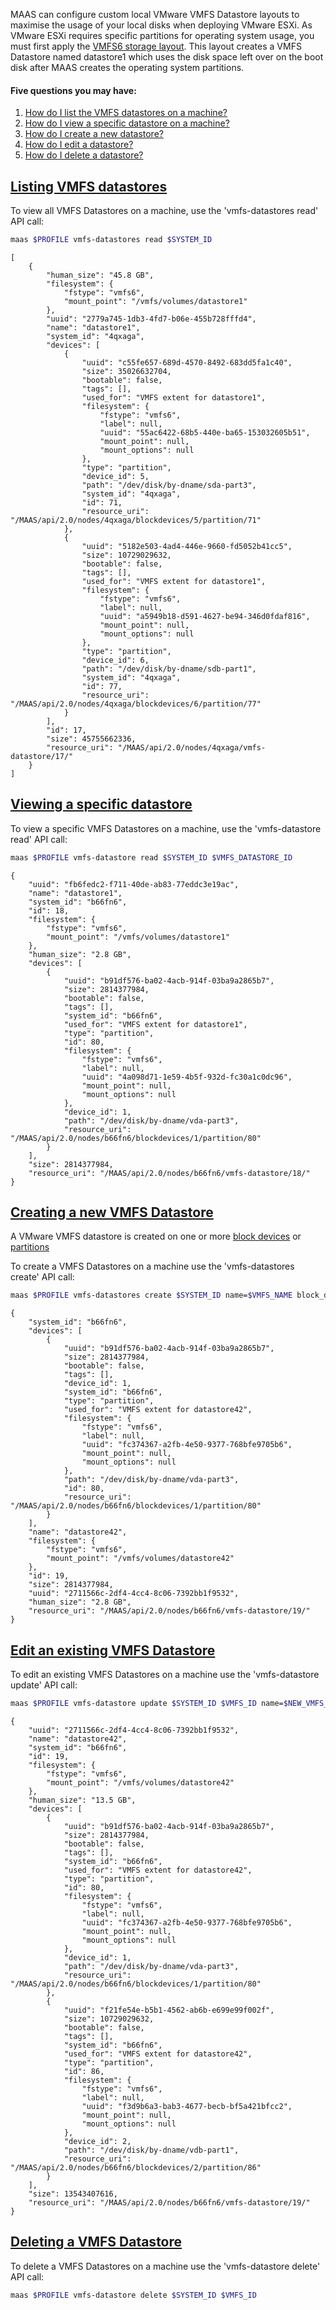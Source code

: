 <!-- deb-2-7-cli
 deb-2-7-cli -->

<!-- deb-2-7-ui
 deb-2-7-ui -->

<!-- deb-2-8-cli
 deb-2-8-cli -->

<!-- deb-2-8-ui
 deb-2-8-ui -->

<!-- deb-2-9-cli
 deb-2-9-cli -->


<!-- snap-2-7-cli
 snap-2-7-cli -->

<!-- snap-2-7-ui
 snap-2-7-ui -->

<!-- snap-2-8-cli
 snap-2-8-cli -->

<!-- snap-2-8-ui
 snap-2-8-ui -->

<!-- snap-2-9-cli
 snap-2-9-cli -->

<!-- snap-2-9-ui
 snap-2-9-ui -->

<!-- deb-2-7-cli
MAAS can configure custom local VMware VMFS Datastore layouts to maximise the usage of your local disks when deploying VMware ESXi. As VMware ESXi requires specific partitions for operating system usage, you must first apply the [VMFS6 storage layout](/t/storage/3108#heading--vmfs6-layout). This layout creates a VMFS Datastore named datastore1 which uses the disk space left over on the boot disk after MAAS creates the operating system partitions.
 deb-2-7-cli -->

<!-- deb-2-7-ui
MAAS can configure custom local VMware VMFS Datastore layouts to maximise the usage of your local disks when deploying VMware ESXi. As VMware ESXi requires specific partitions for operating system usage, you must first apply the [VMFS6 storage layout](/t/storage/3109#heading--vmfs6-layout). This layout creates a VMFS Datastore named datastore1 which uses the disk space left over on the boot disk after MAAS creates the operating system partitions.
 deb-2-7-ui -->

<!-- deb-2-8-cli
MAAS can configure custom local VMware VMFS Datastore layouts to maximise the usage of your local disks when deploying VMware ESXi. As VMware ESXi requires specific partitions for operating system usage, you must first apply the [VMFS6 storage layout](/t/storage/3110#heading--vmfs6-layout). This layout creates a VMFS Datastore named datastore1 which uses the disk space left over on the boot disk after MAAS creates the operating system partitions.
 deb-2-8-cli -->

<!-- deb-2-8-ui
MAAS can configure custom local VMware VMFS Datastore layouts to maximise the usage of your local disks when deploying VMware ESXi. As VMware ESXi requires specific partitions for operating system usage, you must first apply the [VMFS6 storage layout](/t/storage/3111#heading--vmfs6-layout). This layout creates a VMFS Datastore named datastore1 which uses the disk space left over on the boot disk after MAAS creates the operating system partitions.
 deb-2-8-ui -->

<!-- deb-2-9-cli
MAAS can configure custom local VMware VMFS Datastore layouts to maximise the usage of your local disks when deploying VMware ESXi. As VMware ESXi requires specific partitions for operating system usage, you must first apply the [VMFS6 storage layout](/t/storage/3112#heading--vmfs6-layout). This layout creates a VMFS Datastore named datastore1 which uses the disk space left over on the boot disk after MAAS creates the operating system partitions.
 deb-2-9-cli -->

MAAS can configure custom local VMware VMFS Datastore layouts to maximise the usage of your local disks when deploying VMware ESXi. As VMware ESXi requires specific partitions for operating system usage, you must first apply the [VMFS6 storage layout](/t/storage/3113#heading--vmfs6-layout). This layout creates a VMFS Datastore named datastore1 which uses the disk space left over on the boot disk after MAAS creates the operating system partitions.

<!-- snap-2-7-cli
MAAS can configure custom local VMware VMFS Datastore layouts to maximise the usage of your local disks when deploying VMware ESXi. As VMware ESXi requires specific partitions for operating system usage, you must first apply the [VMFS6 storage layout](/t/storage/3102#heading--vmfs6-layout). This layout creates a VMFS Datastore named datastore1 which uses the disk space left over on the boot disk after MAAS creates the operating system partitions.
 snap-2-7-cli -->

<!-- snap-2-7-ui
MAAS can configure custom local VMware VMFS Datastore layouts to maximise the usage of your local disks when deploying VMware ESXi. As VMware ESXi requires specific partitions for operating system usage, you must first apply the [VMFS6 storage layout](/t/storage/3103#heading--vmfs6-layout). This layout creates a VMFS Datastore named datastore1 which uses the disk space left over on the boot disk after MAAS creates the operating system partitions.
 snap-2-7-ui -->

<!-- snap-2-8-cli
MAAS can configure custom local VMware VMFS Datastore layouts to maximise the usage of your local disks when deploying VMware ESXi. As VMware ESXi requires specific partitions for operating system usage, you must first apply the [VMFS6 storage layout](/t/storage/3104#heading--vmfs6-layout). This layout creates a VMFS Datastore named datastore1 which uses the disk space left over on the boot disk after MAAS creates the operating system partitions.
 snap-2-8-cli -->

<!-- snap-2-8-ui
MAAS can configure custom local VMware VMFS Datastore layouts to maximise the usage of your local disks when deploying VMware ESXi. As VMware ESXi requires specific partitions for operating system usage, you must first apply the [VMFS6 storage layout](/t/storage/3105#heading--vmfs6-layout). This layout creates a VMFS Datastore named datastore1 which uses the disk space left over on the boot disk after MAAS creates the operating system partitions.
 snap-2-8-ui -->

<!-- snap-2-9-cli
MAAS can configure custom local VMware VMFS Datastore layouts to maximise the usage of your local disks when deploying VMware ESXi. As VMware ESXi requires specific partitions for operating system usage, you must first apply the [VMFS6 storage layout](/t/storage/3106#heading--vmfs6-layout). This layout creates a VMFS Datastore named datastore1 which uses the disk space left over on the boot disk after MAAS creates the operating system partitions.
 snap-2-9-cli -->

<!-- snap-2-9-ui
MAAS can configure custom local VMware VMFS Datastore layouts to maximise the usage of your local disks when deploying VMware ESXi. As VMware ESXi requires specific partitions for operating system usage, you must first apply the [VMFS6 storage layout](/t/storage/3107#heading--vmfs6-layout). This layout creates a VMFS Datastore named datastore1 which uses the disk space left over on the boot disk after MAAS creates the operating system partitions.
 snap-2-9-ui -->

#### Five questions you may have:

1. [How do I list the VMFS datastores on a machine?](#heading--listing-vmfs-datastores)
2. [How do I view a specific datastore on a machine?](#heading--viewing-vmfs-datastores)
3. [How do I create a new datastore?](#heading--creating-vmfs-datastores)
4. [How do I edit a datastore?](#heading--editing-vmfs-datastores)
5. [How do I delete a datastore?](#heading--deleting-vmfs-datastores)

<a href="#heading--listing-vmfs-datastores"><h2 id="heading--listing-vmfs-datastores">Listing VMFS datastores</h2></a>

To view all VMFS Datastores on a machine, use the 'vmfs-datastores read' API call:

``` bash
maas $PROFILE vmfs-datastores read $SYSTEM_ID
```

``` nohighlight
[
    {
        "human_size": "45.8 GB",
        "filesystem": {
            "fstype": "vmfs6",
            "mount_point": "/vmfs/volumes/datastore1"
        },
        "uuid": "2779a745-1db3-4fd7-b06e-455b728fffd4",
        "name": "datastore1",
        "system_id": "4qxaga",
        "devices": [
            {
                "uuid": "c55fe657-689d-4570-8492-683dd5fa1c40",
                "size": 35026632704,
                "bootable": false,
                "tags": [],
                "used_for": "VMFS extent for datastore1",
                "filesystem": {
                    "fstype": "vmfs6",
                    "label": null,
                    "uuid": "55ac6422-68b5-440e-ba65-153032605b51",
                    "mount_point": null,
                    "mount_options": null
                },
                "type": "partition",
                "device_id": 5,
                "path": "/dev/disk/by-dname/sda-part3",
                "system_id": "4qxaga",
                "id": 71,
                "resource_uri": "/MAAS/api/2.0/nodes/4qxaga/blockdevices/5/partition/71"
            },
            {
                "uuid": "5182e503-4ad4-446e-9660-fd5052b41cc5",
                "size": 10729029632,
                "bootable": false,
                "tags": [],
                "used_for": "VMFS extent for datastore1",
                "filesystem": {
                    "fstype": "vmfs6",
                    "label": null,
                    "uuid": "a5949b18-d591-4627-be94-346d0fdaf816",
                    "mount_point": null,
                    "mount_options": null
                },
                "type": "partition",
                "device_id": 6,
                "path": "/dev/disk/by-dname/sdb-part1",
                "system_id": "4qxaga",
                "id": 77,
                "resource_uri": "/MAAS/api/2.0/nodes/4qxaga/blockdevices/6/partition/77"
            }
        ],
        "id": 17,
        "size": 45755662336,
        "resource_uri": "/MAAS/api/2.0/nodes/4qxaga/vmfs-datastore/17/"
    }
]
```

<a href="#heading--viewing-vmfs-datastores"><h2 id="heading--viewing-vmfs-datastores">Viewing a specific datastore</h2></a>

To view a specific VMFS Datastores on a machine, use the 'vmfs-datastore read' API call:

``` bash
maas $PROFILE vmfs-datastore read $SYSTEM_ID $VMFS_DATASTORE_ID
```

``` nohighlight
{
    "uuid": "fb6fedc2-f711-40de-ab83-77eddc3e19ac",
    "name": "datastore1",
    "system_id": "b66fn6",
    "id": 18,
    "filesystem": {
        "fstype": "vmfs6",
        "mount_point": "/vmfs/volumes/datastore1"
    },
    "human_size": "2.8 GB",
    "devices": [
        {
            "uuid": "b91df576-ba02-4acb-914f-03ba9a2865b7",
            "size": 2814377984,
            "bootable": false,
            "tags": [],
            "system_id": "b66fn6",
            "used_for": "VMFS extent for datastore1",
            "type": "partition",
            "id": 80,
            "filesystem": {
                "fstype": "vmfs6",
                "label": null,
                "uuid": "4a098d71-1e59-4b5f-932d-fc30a1c0dc96",
                "mount_point": null,
                "mount_options": null
            },
            "device_id": 1,
            "path": "/dev/disk/by-dname/vda-part3",
            "resource_uri": "/MAAS/api/2.0/nodes/b66fn6/blockdevices/1/partition/80"
        }
    ],
    "size": 2814377984,
    "resource_uri": "/MAAS/api/2.0/nodes/b66fn6/vmfs-datastore/18/"
}
```

<a href="#heading--creating-vmfs-datastores"><h2 id="heading--creating-vmfs-datastores">Creating a new VMFS Datastore</h2></a>

<!-- deb-2-7-cli
A VMware VMFS datastore is created on one or more [block devices](/t/block-devices/2352) or [partitions](/t/partitions/2988)
 deb-2-7-cli -->

<!-- deb-2-7-ui
A VMware VMFS datastore is created on one or more [block devices](/t/block-devices/2353) or [partitions](/t/partitions/2989)
 deb-2-7-ui -->

<!-- deb-2-8-cli
A VMware VMFS datastore is created on one or more [block devices](/t/block-devices/2354) or [partitions](/t/partitions/2990)
 deb-2-8-cli -->

<!-- deb-2-8-ui
A VMware VMFS datastore is created on one or more [block devices](/t/block-devices/2355) or [partitions](/t/partitions/2991)
 deb-2-8-ui -->

<!-- deb-2-9-cli
A VMware VMFS datastore is created on one or more [block devices](/t/block-devices/2356) or [partitions](/t/partitions/2992)
 deb-2-9-cli -->

A VMware VMFS datastore is created on one or more [block devices](/t/block-devices/2357) or [partitions](/t/partitions/2993)

<!-- snap-2-7-cli
A VMware VMFS datastore is created on one or more [block devices](/t/block-devices/2346) or [partitions](/t/partitions/2982)
 snap-2-7-cli -->

<!-- snap-2-7-ui
A VMware VMFS datastore is created on one or more [block devices](/t/block-devices/2347) or [partitions](/t/partitions/2983)
 snap-2-7-ui -->

<!-- snap-2-8-cli
A VMware VMFS datastore is created on one or more [block devices](/t/block-devices/2348) or [partitions](/t/partitions/2984)
 snap-2-8-cli -->

<!-- snap-2-8-ui
A VMware VMFS datastore is created on one or more [block devices](/t/block-devices/2349) or [partitions](/t/partitions/2985)
 snap-2-8-ui -->

<!-- snap-2-9-cli

A VMware VMFS datastore is created on one or more [block devices](/t/block-devices/2350) or [partitions](/t/partitions/2986)
 snap-2-9-cli -->

<!-- snap-2-9-ui
A VMware VMFS datastore is created on one or more [block devices](/t/block-devices/2351) or [partitions](/t/partitions/2987)
 snap-2-9-ui -->

To create a VMFS Datastores on a machine use the 'vmfs-datastores create' API call:

``` bash
maas $PROFILE vmfs-datastores create $SYSTEM_ID name=$VMFS_NAME block_devices=$BLOCK_ID_1,$BLOCK_ID_2 partitions=$PARTITION_ID_1,$PARTITION_ID_2
```

``` nohighlight
{
    "system_id": "b66fn6",
    "devices": [
        {
            "uuid": "b91df576-ba02-4acb-914f-03ba9a2865b7",
            "size": 2814377984,
            "bootable": false,
            "tags": [],
            "device_id": 1,
            "system_id": "b66fn6",
            "type": "partition",
            "used_for": "VMFS extent for datastore42",
            "filesystem": {
                "fstype": "vmfs6",
                "label": null,
                "uuid": "fc374367-a2fb-4e50-9377-768bfe9705b6",
                "mount_point": null,
                "mount_options": null
            },
            "path": "/dev/disk/by-dname/vda-part3",
            "id": 80,
            "resource_uri": "/MAAS/api/2.0/nodes/b66fn6/blockdevices/1/partition/80"
        }
    ],
    "name": "datastore42",
    "filesystem": {
        "fstype": "vmfs6",
        "mount_point": "/vmfs/volumes/datastore42"
    },
    "id": 19,
    "size": 2814377984,
    "uuid": "2711566c-2df4-4cc4-8c06-7392bb1f9532",
    "human_size": "2.8 GB",
    "resource_uri": "/MAAS/api/2.0/nodes/b66fn6/vmfs-datastore/19/"
}
```

<a href="#heading--editing-vmfs-datastores"><h2 id="heading--editing-vmfs-datastores">Edit an existing VMFS Datastore</h2></a>

To edit an existing VMFS Datastores on a machine use the 'vmfs-datastore update' API call:

``` bash
maas $PROFILE vmfs-datastore update $SYSTEM_ID $VMFS_ID name=$NEW_VMFS_NAME add_block_devices=$NEW_BLOCK_ID_1,$NEW_BLOCK_ID_2 add_partitions=$NEW_PARTITION_ID_1,$NEW_PARTITION_ID_2 remove_partitions=$EXISTING_PARTITION_ID1,$EXISTING_PARTITION_ID2
```

``` nohighlight
{
    "uuid": "2711566c-2df4-4cc4-8c06-7392bb1f9532",
    "name": "datastore42",
    "system_id": "b66fn6",
    "id": 19,
    "filesystem": {
        "fstype": "vmfs6",
        "mount_point": "/vmfs/volumes/datastore42"
    },
    "human_size": "13.5 GB",
    "devices": [
        {
            "uuid": "b91df576-ba02-4acb-914f-03ba9a2865b7",
            "size": 2814377984,
            "bootable": false,
            "tags": [],
            "system_id": "b66fn6",
            "used_for": "VMFS extent for datastore42",
            "type": "partition",
            "id": 80,
            "filesystem": {
                "fstype": "vmfs6",
                "label": null,
                "uuid": "fc374367-a2fb-4e50-9377-768bfe9705b6",
                "mount_point": null,
                "mount_options": null
            },
            "device_id": 1,
            "path": "/dev/disk/by-dname/vda-part3",
            "resource_uri": "/MAAS/api/2.0/nodes/b66fn6/blockdevices/1/partition/80"
        },
        {
            "uuid": "f21fe54e-b5b1-4562-ab6b-e699e99f002f",
            "size": 10729029632,
            "bootable": false,
            "tags": [],
            "system_id": "b66fn6",
            "used_for": "VMFS extent for datastore42",
            "type": "partition",
            "id": 86,
            "filesystem": {
                "fstype": "vmfs6",
                "label": null,
                "uuid": "f3d9b6a3-bab3-4677-becb-bf5a421bfcc2",
                "mount_point": null,
                "mount_options": null
            },
            "device_id": 2,
            "path": "/dev/disk/by-dname/vdb-part1",
            "resource_uri": "/MAAS/api/2.0/nodes/b66fn6/blockdevices/2/partition/86"
        }
    ],
    "size": 13543407616,
    "resource_uri": "/MAAS/api/2.0/nodes/b66fn6/vmfs-datastore/19/"
}
```

<a href="#heading--deleting-vmfs-datastores"><h2 id="heading--deleting-vmfs-datastores">Deleting a VMFS Datastore</h2></a>

To delete a VMFS Datastores on a machine use the 'vmfs-datastore delete' API call:

``` bash
maas $PROFILE vmfs-datastore delete $SYSTEM_ID $VMFS_ID
```